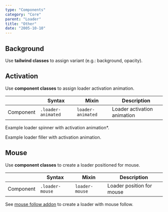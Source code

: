 ```yaml
---
type: "Components"
category: "Core"
parent: "Loader"
title: "Other"
date: "2005-10-10"
---
```


## Background

Use **tailwind classes** to assign variant (e.g.: background, opacity).

<demo>
  <demovanilla src="vanilla/components/core/loader/background-spinner">
  </demovanilla>
  <demovanilla src="vanilla/components/core/loader/background-filler">
  </demovanilla>
</demo>

## Activation

Use **component classes** to assign loader activation animation. 

<div class="table-scroll">

|                      | Syntax                          | Mixin            | Description                   |
| ----------------------- | ----------------------------------------- | -----------------------------| ----------------------------- |
| Component                  | `.loader-animated`                     | `loader-animated`                | Loader activation animation            |

</div>

Example loader spinner with activation animation*.

<demo>
  <demovanilla src="vanilla/components/core/loader/js-spinner">
  </demovanilla>
</demo>

Example loader filler with activation animation.

<demo>
  <demovanilla src="vanilla/components/core/loader/js-filler">
  </demovanilla>
</demo>

## Mouse

Use **component classes** to create a loader positioned for mouse.

<div class="table-scroll">

|                      | Syntax                          | Mixin            | Description                   |
| ----------------------- | ----------------------------------------- | -----------------------------| ----------------------------- |
| Component                  | `.loader-mouse`                     | `loader-mouse`                | Loader position for mouse            |

</div>

See [mouse follow addon](/components/addons/animation/mouse-follow) to create a loader with mouse follow.
